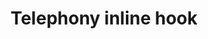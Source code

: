 ---
title: Telephony inline hook
excerpt: Learn how to easily implement a telephony inline hook
layout: Guides
sections:
 - main
---